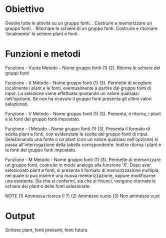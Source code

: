# Obiettivo
Gestire tutte le attività su un gruppo fonti.
. Costruire e memorizzare un gruppo fonti.
. Ritornare le schiere di un gruppo fonti.
Costruire e ritornare 'localmente' le schiere plant e fonti.

# Funzioni e metodi

Funzione - Vuota
Metodo   - Nome gruppo fonti (1) (2).
Ritorna le schiere del gruppi fonti

Funzione - X
Metodo   - Nome gruppo fonti (1) (3).
Permette di scegliere localmente i plant e le fonti, eventualmente a partire dal gruppo fonti di input.
La selezione viene effettuata ipostando un valore qualsiasi nell'opzione.
Se non ha ricevuto il gruppo fonti presenta gli ultimi valori selezionati.

Funzione - V
Metodo   - Nome gruppo fonti (1) (3).
Presenta, e ritorna, i plant e le fonti del gruppo fonti impostato.

Funzione - I
Metodo   - Nome gruppo fonti (1) (3).
Presenta il formato di scelta plant e fonti, con evidenziate le scelte del gruppo fonti di input.
Selezionando una fonte o un plant (con un valore qualsiasi nell'opzione) si passa all'interrogazione della tabella corrispondente.
Inoltre ritorna i plant e le fonti del gruppo fonti impostato.

Funzione - M
Metodo   - Nome gruppo fonti (1) (3).
Permette di memorizzare un gruppo fonti, costruito in modo analogo alla funzione 'X'.
Dopo aver selezionato plant e fonti, si presenta il formato di memorizzazione multipla, nel quale si può inserire una nuova memorizzazione, oppure modificarne una esistente.
Sia che si confermi, sia che si rinunci, vengono ritornate le schiere dei plant e delle fonti selezionate.

NOTE
(1) Ammessa ricerca (! ?)
(2) Ammesso vuoto
(3) Non ammesso vuot

# Output
Schiere plant, fonti presenti, fonti future.

